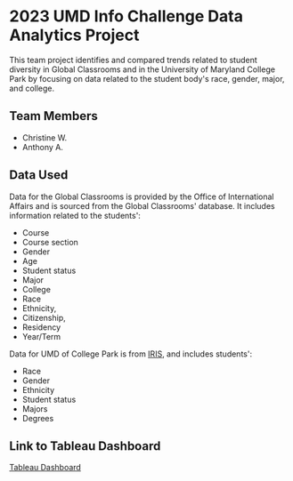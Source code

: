 # 2023 UMD Info Challenge Data Analytics Project
This team project identifies and compared trends related to student diversity in Global Classrooms and in the University of Maryland College Park by focusing on data related to the student body's race, gender, major, and college.   

## Team Members 
- Christine W.
- Anthony A.

## Data Used
Data for the Global Classrooms is provided by the Office of International Affairs and is sourced from the Global Classrooms' database. It includes information related to the students':
- Course
- Course section
- Gender 
- Age
- Student status
- Major
- College
- Race
- Ethnicity,
- Citizenship, 
- Residency 
- Year/Term  

Data for UMD of College Park is from [IRIS](https://www.usmd.edu/IRIS/), and includes students':
- Race 
- Gender 
- Ethnicity
- Student status
- Majors
- Degrees

## Link to Tableau Dashboard
[Tableau Dashboard](https://public.tableau.com/views/GlobalClassrooms2/GlobalvsUMDRaceandGenderDash?:language=en-US&:display_count=n&:origin=viz_share_link)
